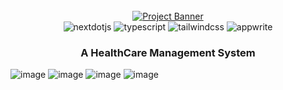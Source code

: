 <div align="center">
  <br />
    <a href="https://youtu.be/lEflo_sc82g?feature=shared" target="_blank">
      <img src="https://github.com/adrianhajdin/healthcare/assets/151519281/a7dd73b6-93de-484d-84e0-e7f4e299167b" alt="Project Banner">
    </a>
  <br />

  <div>
    <img src="https://img.shields.io/badge/-Next_JS-black?style=for-the-badge&logoColor=white&logo=nextdotjs&color=000000" alt="nextdotjs" />
    <img src="https://img.shields.io/badge/-TypeScript-black?style=for-the-badge&logoColor=white&logo=typescript&color=3178C6" alt="typescript" />
    <img src="https://img.shields.io/badge/-Tailwind_CSS-black?style=for-the-badge&logoColor=white&logo=tailwindcss&color=06B6D4" alt="tailwindcss" />
    <img src="https://img.shields.io/badge/-Appwrite-black?style=for-the-badge&logoColor=white&logo=appwrite&color=FD366E" alt="appwrite" />
  </div>

  <h3 align="center">A HealthCare Management System</h3>

</div>


![image](https://github.com/user-attachments/assets/be32769d-096b-4e89-9baf-ddb61891039a)
![image](https://github.com/user-attachments/assets/609759e1-079c-4572-b4ba-8a46417aa09b)
![image](https://github.com/user-attachments/assets/002e826b-2a96-4728-a831-35f51b22bd98)
![image](https://github.com/user-attachments/assets/f86542c8-65ec-4f6b-b8e4-8de3e9c98fe7)
